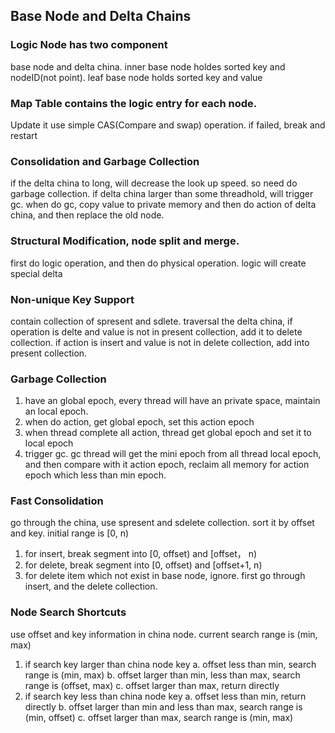 ## Base Node and Delta Chains
### Logic Node has two component
base node and delta china. inner base node holdes sorted key and nodeID(not point). leaf base node holds sorted key and value
### Map Table contains the logic entry for each node. 
Update it use simple CAS(Compare and swap) operation. if failed, break and restart
### Consolidation and Garbage Collection
if the delta china to long, will decrease the look up speed. so need do garbage collection. if delta china larger than some threadhold, will trigger gc. when do gc, copy value to private memory and then do action of delta china, and then replace the old node.
### Structural Modification, node split and merge. 
first do logic operation,  and then do physical operation. logic will create special delta
### Non-unique Key Support
contain collection of spresent and sdlete. traversal the delta china, if operation is delte and value is not in present collection, add it to delete collection. if action is insert and value is not in delete collection, add into present collection. 
### Garbage Collection
1. have an global epoch, every thread will have an private space, maintain an local epoch.
2. when do action, get global epoch, set this action epoch
3. when thread complete all action, thread get global epoch and set it to local epoch
4. trigger gc. gc thread will get the mini epoch from all thread local epoch, and then compare with it action epoch, reclaim all memory for action epoch which less than min epoch.
### Fast Consolidation
go through the china, use spresent and sdelete collection. sort it by offset and key. initial range is [0, n)
1. for insert,  break segment into [0, offset) and [offset， n)
2. for delete, break segment into [0, offset) and [offset+1, n)
3. for delete item which not exist in base node, ignore.
first go through insert, and the delete collection.
### Node Search Shortcuts
use offset and key information in china node. current search range is (min, max)
1. if search key larger than china node key
   a. offset less than min, search range is (min, max)
   b. offset larger than min, less than max, search range is (offset, max)
   c. offset larger than max, return directly
2. if search key less than china node key
   a. offset less than min, return directly
   b. offset larger than min and less than max, search range is (min, offset)
   c. offset larger than max, search range is (min, max)